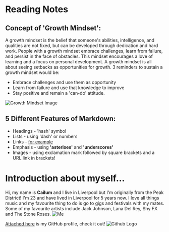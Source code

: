 # Reading Notes 

## Concept of 'Growth Mindset':

A growth mindset is the belief that someone's abilities, intelligence, and qualities are not fixed, but can be developed through dedication and hard work. People with a growth mindset embrace challenges, learn from failure, and persist in the face of obstacles. This mindset encourages a love of learning and a focus on personal development.
A growth mindset is all about seeing setbacks as opportunities for growth. 3 reminders to sustain a growth mindset would be:

- Embrace challenges and use them as opportunity
- Learn from failure and use that knowledge to improve
- Stay positive and remain a 'can-do' attitude.

![Growth Mindset Image](<https://edsurge.imgix.net/uploads/post/image/12467/mind_as_muscle-1565189295.jpg?auto=compress%2Cformat&w=2800&h=1134&fit=crop>)

## 5 Different Features of Markdown:

- Headings - 'hash' symbol
- Lists - using 'dash' or numbers
- Links - [for example](<https://github.com>)
- Emphasis - using **'asterixes'** and __'underscores'__
- Images - using exclamation mark followed by square brackets and a URL link in brackets!

# Introduction about myself...

Hi, my name is __Cailum__ and I live in Liverpool but I'm originally from the Peak District! 
I'm 23 and have lived in Liverpool for 5 years now. I love all things music and my favourite thing to do is go to gigs and festivals with my mates. Some of my favourite artists include Jack Johnson, Lana Del Rey, Shy FX and The Stone Roses. ![Me](<https://www.google.com/url?sa=i&url=https%3A%2F%2Fwww.collater.al%2Fen%2Fchandler-holding-ur-fav-albums-instagram-profile%2F&psig=AOvVaw3CCFnXoYVZhFhuy3U_0dju&ust=1694516689889000&source=images&cd=vfe&opi=89978449&ved=0CA8QjRxqFwoTCIDhz9y0ooEDFQAAAAAdAAAAABAR =150x150>)


[Attached here](<https://github.com/cailumleyshon>) is my GitHub profile, check it out! ![Github Logo](<https://download.logo.wine/logo/GitHub/GitHub-Logo.wine.png =50x50>)


